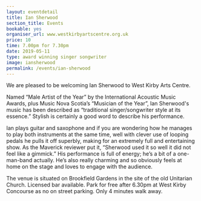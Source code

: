```yaml
---
layout: eventdetail
title: Ian Sherwood
section_title: Events
bookable: yes
organiser_url: www.westkirbyartscentre.org.uk
price: 10
time: 7.00pm for 7.30pm
date: 2019-05-11
type: award winning singer songwriter
image: iansherwood
permalink: /events/ian-sherwood
---
```

We are pleased to be welcoming Ian Sherwood to West Kirby Arts Centre.

Named “Male Artist of the Year” by the International Acoustic Music Awards, plus Music Nova Scotia’s “Musician of the Year”, Ian Sherwood's music has been described as “traditional singer/songwriter style at its essence.” Stylish is certainly a good word to describe his performance.

Ian plays guitar and saxophone and if you are wondering how he manages to play both instruments at the same time, well with clever use of looping pedals he pulls it off superbly, making for an extremely full and entertaining show. As the Maverick reviewer put it, “Sherwood used it so well it did not feel like a gimmick.” His performance is full of energy; he’s a bit of a one-man-band actually. He’s also really charming and so obviously feels at home on the stage and loves to engage with the audience.

The venue is situated on Brookfield Gardens in the site of the old Unitarian Church. Licensed bar available. Park for free after 6.30pm at West Kirby Concourse as no on street parking. Only 4 minutes walk away.
